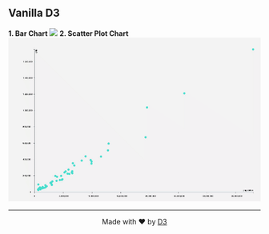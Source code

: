 Vanilla D3
---------------

**1. Bar Chart**
   ![](./asset/d3-bar.gif)
**2. Scatter Plot Chart**
   ![](./asset/d3-scatter.gif)

------------------------

<div align="center">
  Made with ❤️ by <a href="https://d3js.org">D3</a>
</div>
